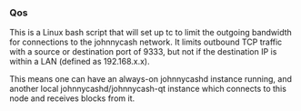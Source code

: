 ### Qos ###

This is a Linux bash script that will set up tc to limit the outgoing bandwidth for connections to the johnnycash network. It limits outbound TCP traffic with a source or destination port of 9333, but not if the destination IP is within a LAN (defined as 192.168.x.x).

This means one can have an always-on johnnycashd instance running, and another local johnnycashd/johnnycash-qt instance which connects to this node and receives blocks from it.
